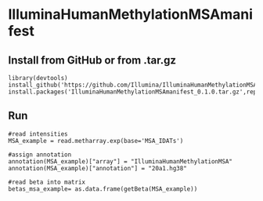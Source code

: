# IlluminaHumanMethylationMSAmanifest

## Install from GitHub or from .tar.gz


```
library(devtools)
install_github('https://github.com/Illumina/IlluminaHumanMethylationMSAmanifest')
install.packages('IlluminaHumanMethylationMSAmanifest_0.1.0.tar.gz',repos=NULL,type='source')
```

## Run

```
#read intensities
MSA_example = read.metharray.exp(base='MSA_IDATs')

#assign annotation
annotation(MSA_example)["array"] = "IlluminaHumanMethylationMSA"
annotation(MSA_example)["annotation"] = "20a1.hg38"

#read beta into matrix
betas_msa_example= as.data.frame(getBeta(MSA_example))
```
